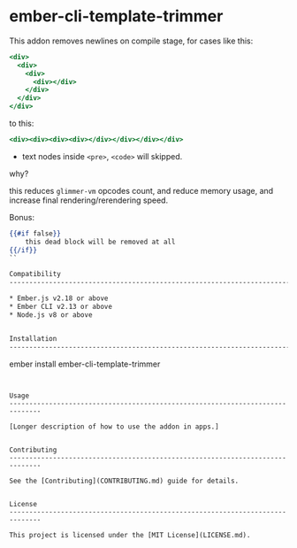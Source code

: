 ember-cli-template-trimmer
==============================================================================

This addon removes newlines on compile stage, for cases like this:

```hbs
<div>
  <div>
    <div>
      <div></div>
    </div>
  </div>
</div>
```
to this:
```hbs
<div><div><div><div></div></div></div></div>

```
* text nodes inside `<pre>`, `<code>` will skipped.



why?

this reduces `glimmer-vm` opcodes count, and reduce memory usage, and increase final rendering/rerendering speed.

Bonus:

```hbs
{{#if false}}
    this dead block will be removed at all 
{{/if}}
``

Compatibility
------------------------------------------------------------------------------

* Ember.js v2.18 or above
* Ember CLI v2.13 or above
* Node.js v8 or above


Installation
------------------------------------------------------------------------------

```
ember install ember-cli-template-trimmer
```


Usage
------------------------------------------------------------------------------

[Longer description of how to use the addon in apps.]


Contributing
------------------------------------------------------------------------------

See the [Contributing](CONTRIBUTING.md) guide for details.


License
------------------------------------------------------------------------------

This project is licensed under the [MIT License](LICENSE.md).
